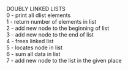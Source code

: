 DOUBLY LINKED LISTS <br />
0 - print all dlist elements <br />
1 - return number of elements in list <br />
2 - add new node to the beginning of list <br />
3 - add new node to the end of list <br />
4 - frees linked list <br />
5 - locates node in list <br />
6 - sum all data in list <br />
7 - add new node to the list in the given place <br />
